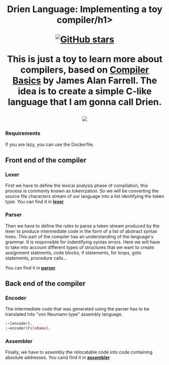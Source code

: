 <h1 align="center"> Drien Language: Implementing a toy compiler/h1>

[![GitHub stars](https://img.shields.io/github/stars/adriacabeza/drienCompiler?style=social&label=Star&maxAge=2592000)](https://GitHub.com/adriacabeza/drienCompiler/stargazers/)
 
This is just a toy to learn more about compilers, based on [Compiler Basics](http://www.cs.man.ac.uk/~pjj/farrell/compmain.html) by James Alan Farrell. The idea is to create a simple C-like language that I am gonna call **Drien**.

<p align="center"><img src="http://www.cs.man.ac.uk/~pjj/farrell/cmpgif01.gif"/></p>



### Requirements
 If you are lazy, you can use the Dockerfile. 


## Front end of the compiler
### Lexer

First we have to define the lexical analysis phase of compilation, this process is commonly known as tokenization. So we will be converting the source file characters stream of our language into a list identifying the token type. You can find it in [**lexer**]() 

### Parser

Then we have to define the rules to parse a token stream produced by the lexer to produce intermediate code in the form of a list of abstract syntax trees. This part of the compiler has an understanding of the language's grammar. It is responsible for indentifying syntax errors. Here we will have to take into account different types of structures that we want to create: assignment statments, code blocks, if statements, for loops, goto statements, procedure calls...

You can find it in [**parser**](). 


## Back end of the compiler
### Encoder

The intermediate code that was generated using the parser has to be translated into "von Neumann type" assembly language. 


```prolog
:-[encoder].
:-encoder(FileName).
```
### Assembler 

Finally, we have to assembly the relocatable code into code containing absolute addresses. 
You cand find it in [**assembler**]() 
